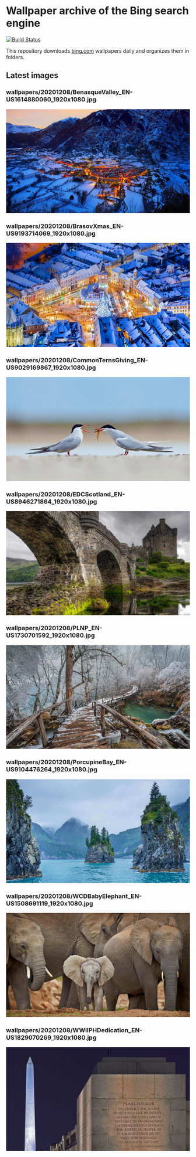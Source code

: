 # Wallpaper archive of the Bing search engine

[![Build Status](https://travis-ci.org/kijart/bing-daily-images-dl.svg?branch=wallpapers)](https://travis-ci.org/kijart/bing-daily-images-dl)

This repository downloads [bing.com](https://www.bing.com) wallpapers daily and organizes them in folders.

## Latest images

<!-- Wallpapers -->

### wallpapers/20201208/BenasqueValley_EN-US1614880060_1920x1080.jpg

![wallpapers/20201208/BenasqueValley_EN-US1614880060_1920x1080.jpg](wallpapers/20201208/BenasqueValley_EN-US1614880060_1920x1080.jpg)

### wallpapers/20201208/BrasovXmas_EN-US9193714069_1920x1080.jpg

![wallpapers/20201208/BrasovXmas_EN-US9193714069_1920x1080.jpg](wallpapers/20201208/BrasovXmas_EN-US9193714069_1920x1080.jpg)

### wallpapers/20201208/CommonTernsGiving_EN-US9029169867_1920x1080.jpg

![wallpapers/20201208/CommonTernsGiving_EN-US9029169867_1920x1080.jpg](wallpapers/20201208/CommonTernsGiving_EN-US9029169867_1920x1080.jpg)

### wallpapers/20201208/EDCScotland_EN-US8946271864_1920x1080.jpg

![wallpapers/20201208/EDCScotland_EN-US8946271864_1920x1080.jpg](wallpapers/20201208/EDCScotland_EN-US8946271864_1920x1080.jpg)

### wallpapers/20201208/PLNP_EN-US1730701592_1920x1080.jpg

![wallpapers/20201208/PLNP_EN-US1730701592_1920x1080.jpg](wallpapers/20201208/PLNP_EN-US1730701592_1920x1080.jpg)

### wallpapers/20201208/PorcupineBay_EN-US9104476264_1920x1080.jpg

![wallpapers/20201208/PorcupineBay_EN-US9104476264_1920x1080.jpg](wallpapers/20201208/PorcupineBay_EN-US9104476264_1920x1080.jpg)

### wallpapers/20201208/WCDBabyElephant_EN-US1508691119_1920x1080.jpg

![wallpapers/20201208/WCDBabyElephant_EN-US1508691119_1920x1080.jpg](wallpapers/20201208/WCDBabyElephant_EN-US1508691119_1920x1080.jpg)

### wallpapers/20201208/WWIIPHDedication_EN-US1829070269_1920x1080.jpg

![wallpapers/20201208/WWIIPHDedication_EN-US1829070269_1920x1080.jpg](wallpapers/20201208/WWIIPHDedication_EN-US1829070269_1920x1080.jpg)

